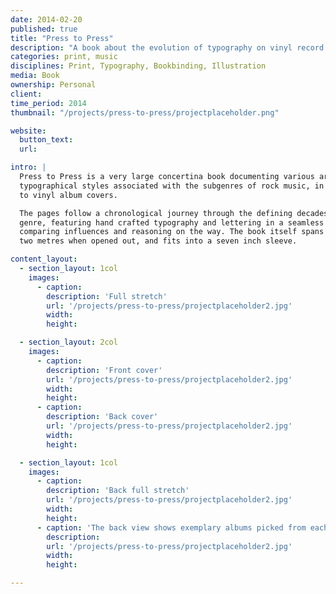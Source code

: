 ```yaml
---
date: 2014-02-20
published: true
title: "Press to Press"
description: "A book about the evolution of typography on vinyl record covers"
categories: print, music
disciplines: Print, Typography, Bookbinding, Illustration
media: Book
ownership: Personal
client:
time_period: 2014
thumbnail: "/projects/press-to-press/projectplaceholder.png"

website:
  button_text:
  url:

intro: |
  Press to Press is a very large concertina book documenting various archetypal
  typographical styles associated with the subgenres of rock music, in respect
  to vinyl album covers.

  The pages follow a chronological journey through the defining decades of each
  genre, featuring hand crafted typography and lettering in a seamless stream,
  comparing influences and reasoning on the way. The book itself spans almost
  two metres when opened out, and fits into a seven inch sleeve.

content_layout:
  - section_layout: 1col
    images:
      - caption:
        description: 'Full stretch'
        url: '/projects/press-to-press/projectplaceholder2.jpg'
        width:
        height:

  - section_layout: 2col
    images:
      - caption:
        description: 'Front cover'
        url: '/projects/press-to-press/projectplaceholder2.jpg'
        width:
        height:
      - caption:
        description: 'Back cover'
        url: '/projects/press-to-press/projectplaceholder2.jpg'
        width:
        height:

  - section_layout: 1col
    images:
      - caption:
        description: 'Back full stretch'
        url: '/projects/press-to-press/projectplaceholder2.jpg'
        width:
        height:
      - caption: 'The back view shows exemplary albums picked from each decade'
        description:
        url: '/projects/press-to-press/projectplaceholder2.jpg'
        width:
        height:

---
```

